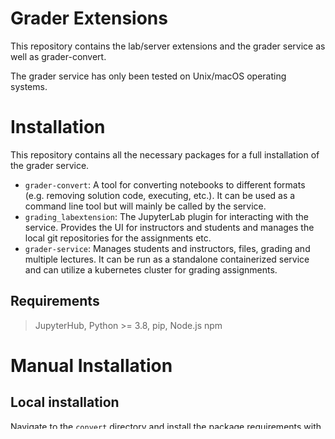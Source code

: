 # Grader Extensions

This repository contains the lab/server extensions and the grader service as well as grader-convert.

The grader service has only been tested on Unix/macOS operating systems.

# Installation

This repository contains all the necessary packages for a full installation of the grader service.

- `grader-convert`: A tool for converting notebooks to different formats (e.g. removing solution code, executing, etc.). It can be used as a command line tool but will mainly be called by the service.
- `grading_labextension`: The JupyterLab plugin for interacting with the service. Provides the UI for instructors and students and manages the local git repositories for the assignments etc.
- `grader-service`: Manages students and instructors, files, grading and multiple lectures. It can be run as a standalone containerized service and can utilize a kubernetes cluster for grading assignments.


## Requirements

> JupyterHub, Python >= 3.8,
> pip,
> Node.js
> npm

# Manual Installation

## Local installation
Navigate to the `convert` directory and install the package requirements with the package manager `pip`

In the `grader` directory run:

    pip install ./convert
    pip install ./grading_labextension
    pip install ./grader_service

Then, navigate to the `grading_labextension`-directory and follow the instructions in the README file

## Running grader service
To run the grader service you first have to register the service in JupyterHub as an unmanaged service in the config:

    c.JupyterHub.services.append(
        {
            'name': 'grader',
            'url': 'http://127.0.0.1:4010',
            'api_token': '<token>'
        }
    )

You can verify the config by running `jupyterhub -f <config_file.py>` and you should see the following error message:
     
    Cannot connect to external service grader at http://127.0.0.1:4010. Is it running?


### Specifying user roles

Since the JupyterHub is the only source of authentication for the service, it has to rely on the JupyterHub to provide all the necessary information for user groups. JupyterHub version 2.0 now supports RBAC which will be implemented soon.

Until then, the service relies on the group configuration of JupyterHub version 1.5. Users have to be added to specific groups which maps the users to lectures and roles. They have to be separated by double underscores.

The config could look like this:

    c.JupyterHub.load_groups = {
        "lect1:instructor": ["user1"],
        "lect1:tutor": ["user2"],
        "lect1:student": ["user3", "user4"]
    }

Here, `user1` is an instructor of the lecture with the code `lect1` and so on.

## Starting the service

In order to start the grader service we have to provide a configuration file for it as well:

    import os
    
    c.GraderService.service_host = "127.0.0.1"
    # existing directory to use as the base directory for the grader service
    service_dir = os.path.expanduser("<grader_service_dir>")
    c.GraderService.grader_service_dir = service_dir
    
    c.GraderServer.hub_service_name = "grader"
    c.GraderServer.hub_api_token = "<token>"
    c.GraderServer.hub_api_url = "http://127.0.0.1:8081/hub/api"
    c.GraderServer.hub_base_url = "/"

    c.LocalAutogradeExecutor.base_input_path = os.path.expanduser(os.path.join(service_dir, "convert_in"))
    c.LocalAutogradeExecutor.base_output_path = os.path.expanduser(os.path.join(service_dir, "convert_out"))

The `<token>` has to be the same value as the JupyterHub service token specified earlier. The `grader_service_dir` directory has to be an existing directory with appropriate permissions to let the grader service read and write from it.

Then the grader service can be started by specifying the config file as such:

    grader-service -f <grader_service_config.py>

When restarting the JupyterHub you should now see the following log message:

    Adding external service grader at http://127.0.0.1:4010

Do not forget to set the log level to `INFO` in the JupyterHub config if you want to see this message.

The last thing we have to configure is the server-side of the JupyterLab plugin which also needs information where to access the endpoints of the service. This can be done in the `jupyter_notebook_config.py` file. When using the defaults from above we do not need to explicitly configure this but it would look like this:

    import os
    c.GitService.git_access_token = os.environ.get("JUPYTERHUB_API_TOKEN")
    c.GitService.git_remote_url = "http://127.0.0.1:4010/services/grader/git"

    c.RequestService.url = "http://127.0.0.1:4010"

